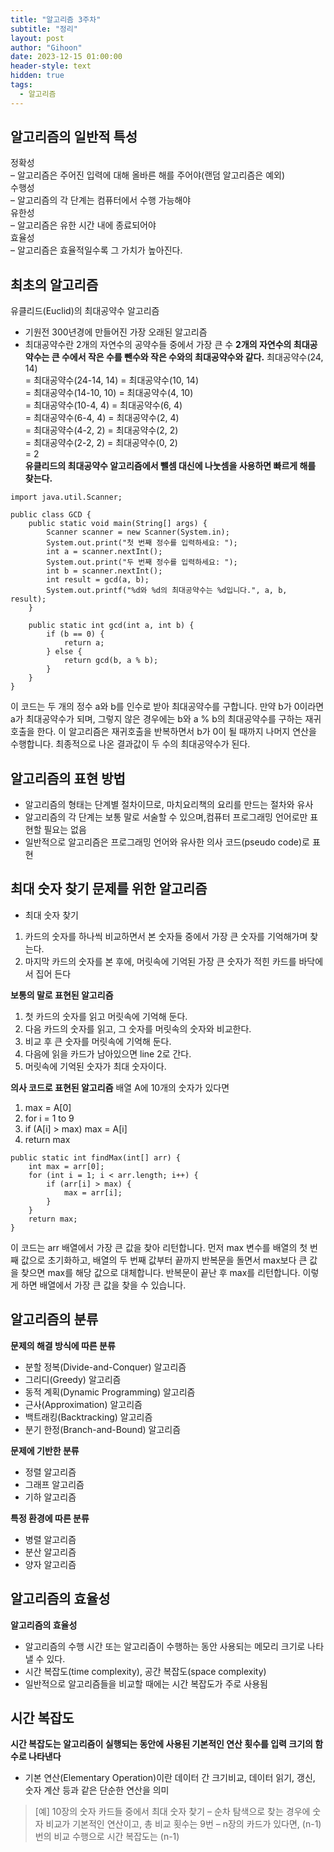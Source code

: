 ```yaml
---
title: "알고리즘 3주차"
subtitle: "정리"
layout: post
author: "Gihoon"
date: 2023-12-15 01:00:00
header-style: text
hidden: true
tags:
  - 알고리즘
---
```

## 알고리즘의 일반적 특성
정확성  
– 알고리즘은 주어진 입력에 대해 올바른 해를 주어야(랜덤
알고리즘은 예외)  
수행성  
– 알고리즘의 각 단계는 컴퓨터에서 수행 가능해야  
유한성  
– 알고리즘은 유한 시간 내에 종료되어야  
효율성  
– 알고리즘은 효율적일수록 그 가치가 높아진다.  

## 최초의 알고리즘
유클리드(Euclid)의 최대공약수 알고리즘  
- 기원전 300년경에 만들어진 가장 오래된 알고리즘
- 최대공약수란 2개의 자연수의 공약수들 중에서 가장 큰 수
**2개의 자연수의 최대공약수는 큰 수에서 작은 수를 뺀수와 작은 수와의 최대공약수와 같다.**
최대공약수(24, 14)  
= 최대공약수(24-14, 14) = 최대공약수(10, 14)  
= 최대공약수(14-10, 10) = 최대공약수(4, 10)  
= 최대공약수(10-4, 4) = 최대공약수(6, 4)  
= 최대공약수(6-4, 4) = 최대공약수(2, 4)  
= 최대공약수(4-2, 2) = 최대공약수(2, 2)  
= 최대공약수(2-2, 2) = 최대공약수(0, 2)  
= 2  
**유클리드의 최대공약수 알고리즘에서 뺄셈 대신에 나눗셈을 사용하면 빠르게 해를 찾는다.**
```
import java.util.Scanner;

public class GCD {
    public static void main(String[] args) {
        Scanner scanner = new Scanner(System.in);
        System.out.print("첫 번째 정수를 입력하세요: ");
        int a = scanner.nextInt();
        System.out.print("두 번째 정수를 입력하세요: ");
        int b = scanner.nextInt();
        int result = gcd(a, b);
        System.out.printf("%d와 %d의 최대공약수는 %d입니다.", a, b, result);
    }

    public static int gcd(int a, int b) {
        if (b == 0) {
            return a;
        } else {
            return gcd(b, a % b);
        }
    }
}
```
이 코드는 두 개의 정수 a와 b를 인수로 받아 최대공약수를 구합니다. 만약 b가 0이라면 a가 최대공약수가 되며, 그렇지 않은 경우에는 b와 a % b의 최대공약수를 구하는 재귀호출을 한다. 이 알고리즘은 재귀호출을 반복하면서 b가 0이 될 때까지 나머지 연산을 수행합니다. 최종적으로 나온 결과값이 두 수의 최대공약수가 된다.

## 알고리즘의 표현 방법
- 알고리즘의 형태는 단계별 절차이므로, 마치요리책의 요리를 만드는 절차와 유사
- 알고리즘의 각 단계는 보통 말로 서술할 수 있으며,컴퓨터 프로그래밍 언어로만 표현할 필요는 없음
- 일반적으로 알고리즘은 프로그래밍 언어와 유사한 의사 코드(pseudo code)로 표현

## 최대 숫자 찾기 문제를 위한 알고리즘
- 최대 숫자 찾기
1. 카드의 숫자를 하나씩 비교하면서 본 숫자들 중에서 가장 큰 숫자를 기억해가며 찾는다.  
2. 마지막 카드의 숫자를 본 후에, 머릿속에 기억된 가장 큰 숫자가 적힌 카드를 바닥에서 집어 든다  
  
**보통의 말로 표현된 알고리즘**
1. 첫 카드의 숫자를 읽고 머릿속에 기억해 둔다.
2. 다음 카드의 숫자를 읽고, 그 숫자를 머릿속의 숫자와 비교한다.
3. 비교 후 큰 숫자를 머릿속에 기억해 둔다.
4. 다음에 읽을 카드가 남아있으면 line 2로 간다.
5. 머릿속에 기억된 숫자가 최대 숫자이다.

**의사 코드로 표현된 알고리즘**
배열 A에 10개의 숫자가 있다면  
1. max = A[0]
2. for i = 1 to 9
3. if (A[i] > max) max = A[i]
4. return max
```
public static int findMax(int[] arr) {
    int max = arr[0];
    for (int i = 1; i < arr.length; i++) {
        if (arr[i] > max) {
            max = arr[i];
        }
    }
    return max;
}
```
이 코드는 arr 배열에서 가장 큰 값을 찾아 리턴합니다. 먼저 max 변수를 배열의 첫 번째 값으로 초기화하고, 배열의 두 번째 값부터 끝까지 반복문을 돌면서 max보다 큰 값을 찾으면 max를 해당 값으로 대체합니다. 반복문이 끝난 후 max를 리턴합니다. 이렇게 하면 배열에서 가장 큰 값을 찾을 수 있습니다.

## 알고리즘의 분류
**문제의 해결 방식에 따른 분류**
- 분할 정복(Divide-and-Conquer) 알고리즘
- 그리디(Greedy) 알고리즘
- 동적 계획(Dynamic Programming) 알고리즘
- 근사(Approximation) 알고리즘
- 백트래킹(Backtracking) 알고리즘
- 분기 한정(Branch-and-Bound) 알고리즘
  
**문제에 기반한 분류**
- 정렬 알고리즘
- 그래프 알고리즘
- 기하 알고리즘
  
**특정 환경에 따른 분류**
- 병렬 알고리즘
- 분산 알고리즘
- 양자 알고리즘

## 알고리즘의 효율성
**알고리즘의 효율성**
- 알고리즘의 수행 시간 또는 알고리즘이 수행하는 동안 사용되는 메모리 크기로 나타낼 수 있다.
- 시간 복잡도(time complexity), 공간 복잡도(space complexity)
- 일반적으로 알고리즘들을 비교할 때에는 시간 복잡도가 주로 사용됨

## 시간 복잡도
**시간 복잡도는 알고리즘이 실행되는 동안에 사용된 기본적인 연산 횟수를 입력 크기의 함수로 나타낸다**
- 기본 연산(Elementary Operation)이란 데이터 간 크기비교, 데이터 읽기, 갱신, 숫자 계산 등과 같은 단순한 연산을 의미
>[예] 10장의 숫자 카드들 중에서 최대 숫자 찾기
– 순차 탐색으로 찾는 경우에 숫자 비교가 기본적인 연산이고,
총 비교 횟수는 9번
– n장의 카드가 있다면, (n-1)번의 비교 수행으로 시간
>복잡도는 (n-1)